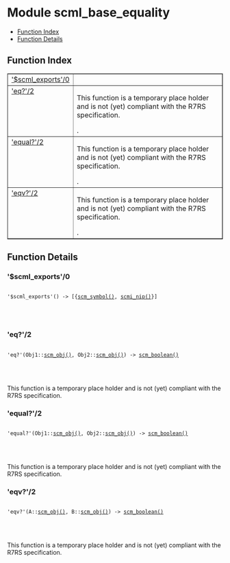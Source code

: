 

# Module scml_base_equality #
* [Function Index](#index)
* [Function Details](#functions)


<a name="index"></a>

## Function Index ##


<table width="100%" border="1" cellspacing="0" cellpadding="2" summary="function index"><tr><td valign="top"><a href="#%24scml_exports-0">'$scml_exports'/0</a></td><td></td></tr><tr><td valign="top"><a href="#eq%3f-2">'eq?'/2</a></td><td><p>This function is a temporary place holder and is not (yet)
compliant with the R7RS specification.</p>.</td></tr><tr><td valign="top"><a href="#equal%3f-2">'equal?'/2</a></td><td><p>This function is a temporary place holder and is not (yet)
compliant with the R7RS specification.</p>.</td></tr><tr><td valign="top"><a href="#eqv%3f-2">'eqv?'/2</a></td><td><p>This function is a temporary place holder and is not (yet)
compliant with the R7RS specification.</p>.</td></tr></table>


<a name="functions"></a>

## Function Details ##

<a name="%24scml_exports-0"></a>

### '$scml_exports'/0 ###


<pre><code>
'$scml_exports'() -&gt; [{<a href="#type-scm_symbol">scm_symbol()</a>, <a href="#type-scmi_nip">scmi_nip()</a>}]
</code></pre>

<br></br>



<a name="eq%3f-2"></a>

### 'eq?'/2 ###


<pre><code>
'eq?'(Obj1::<a href="#type-scm_obj">scm_obj()</a>, Obj2::<a href="#type-scm_obj">scm_obj()</a>) -&gt; <a href="#type-scm_boolean">scm_boolean()</a>
</code></pre>

<br></br>


<p>This function is a temporary place holder and is not (yet)
compliant with the R7RS specification.</p>

<a name="equal%3f-2"></a>

### 'equal?'/2 ###


<pre><code>
'equal?'(Obj1::<a href="#type-scm_obj">scm_obj()</a>, Obj2::<a href="#type-scm_obj">scm_obj()</a>) -&gt; <a href="#type-scm_boolean">scm_boolean()</a>
</code></pre>

<br></br>


<p>This function is a temporary place holder and is not (yet)
compliant with the R7RS specification.</p>

<a name="eqv%3f-2"></a>

### 'eqv?'/2 ###


<pre><code>
'eqv?'(A::<a href="#type-scm_obj">scm_obj()</a>, B::<a href="#type-scm_obj">scm_obj()</a>) -&gt; <a href="#type-scm_boolean">scm_boolean()</a>
</code></pre>

<br></br>


<p>This function is a temporary place holder and is not (yet)
compliant with the R7RS specification.</p>


